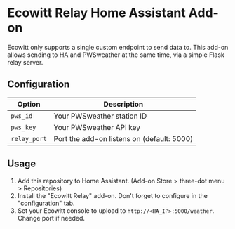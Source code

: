 # Ecowitt Relay Home Assistant Add-on
Ecowitt only supports a single custom endpoint to send data to.  This add-on allows sending to HA and PWSweather at the same time, via a simple Flask relay server.

## Configuration

| Option       | Description                        |
|--------------|------------------------------------|
| `pws_id`     | Your PWSweather station ID         |
| `pws_key`    | Your PWSweather API key            |
| `relay_port` | Port the add-on listens on (default: 5000) |

## Usage

1. Add this repository to Home Assistant.  (Add-on Store > three-dot menu > Repositories)
2. Install the "Ecowitt Relay" add-on.  Don't forget to configure in the "configuration" tab.
3. Set your Ecowitt console to upload to `http://<HA_IP>:5000/weather`.  Change port if needed.